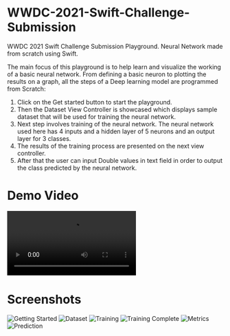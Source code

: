 # WWDC-2021-Swift-Challenge-Submission
WWDC 2021 Swift Challenge Submission Playground. Neural Network made from scratch using Swift.

The main focus of this playground is to help learn and visualize the working of a basic neural network. From defining a basic neuron to plotting the results on a graph, all the steps of a Deep learning model are programmed from Scratch: 
1. Click on the Get started button to start the playground. 
2. Then the Dataset View Controller is showcased which displays sample dataset that will be used for training the neural network. 
3. Next step involves training of the neural network. The neural network used here has 4 inputs and a hidden layer of 5 neurons and an output layer for 3 classes. 
4. The results of the training process are presented on the next view controller.
5. After that the user can input Double values in text field in order to output the class predicted by the neural network. 

# Demo Video
![Demo](https://github.com/MrinalTyagi/WWDC-2021-Swift-Challenge-Submission/blob/main/Screenshots/Screen%20Recording%202021-04-17%20at%205.40.23%20PM.mov)

# Screenshots
![Getting Started](https://github.com/MrinalTyagi/WWDC-2021-Swift-Challenge-Submission/blob/main/Screenshots/Screenshot%202021-04-17%20at%206.47.40%20PM.png)
![Dataset](https://github.com/MrinalTyagi/WWDC-2021-Swift-Challenge-Submission/blob/main/Screenshots/Screenshot%202021-04-17%20at%206.47.52%20PM.png)
![Training](https://github.com/MrinalTyagi/WWDC-2021-Swift-Challenge-Submission/blob/main/Screenshots/Screenshot%202021-04-17%20at%206.48.07%20PM.png)
![Training Complete](https://github.com/MrinalTyagi/WWDC-2021-Swift-Challenge-Submission/blob/main/Screenshots/Screenshot%202021-04-17%20at%206.48.22%20PM.png)
![Metrics](https://github.com/MrinalTyagi/WWDC-2021-Swift-Challenge-Submission/blob/main/Screenshots/Screenshot%202021-04-17%20at%206.49.57%20PM.png)
![Prediction](https://github.com/MrinalTyagi/WWDC-2021-Swift-Challenge-Submission/blob/main/Screenshots/Screenshot%202021-04-17%20at%206.50.18%20PM.png)
